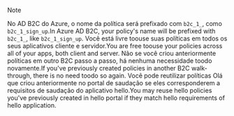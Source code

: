 > [!NOTE]
> <span data-ttu-id="659fd-101">No AD B2C do Azure, o nome da política será prefixado com `b2c_1_`, como `b2c_1_sign_up`.</span><span class="sxs-lookup"><span data-stu-id="659fd-101">In Azure AD B2C, your policy's name will be prefixed with `b2c_1_`, like `b2c_1_sign_up`.</span></span>  <span data-ttu-id="659fd-102">Você está livre toouse suas políticas em todos os seus aplicativos cliente e servidor.</span><span class="sxs-lookup"><span data-stu-id="659fd-102">You are free toouse your policies across all of your apps, both client and server.</span></span>  <span data-ttu-id="659fd-103">Não se você criou anteriormente políticas em outro B2C passo a passo, há nenhuma necessidade toodo novamente.</span><span class="sxs-lookup"><span data-stu-id="659fd-103">If you've previously created policies in another B2C walk-through, there is no need toodo so again.</span></span> <span data-ttu-id="659fd-104">Você pode reutilizar políticas Olá que criou anteriormente no portal de saudação se eles corresponderem a requisitos de saudação do aplicativo hello.</span><span class="sxs-lookup"><span data-stu-id="659fd-104">You may reuse hello policies you've previously created in hello portal if they match hello requirements of hello application.</span></span>
> 
> 

